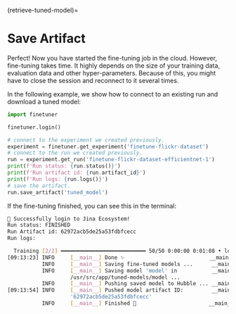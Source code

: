 (retrieve-tuned-model)=
# Save Artifact

Perfect!
Now you have started the fine-tuning job in the cloud.
However, fine-tuning takes time. It highly depends on the size of your training data, evaluation data and other hyper-parameters. Because of this, you might have to close the session and reconnect to it several times.

In the following example, we show how to connect to an existing run and download a tuned model:

```python
import finetuner

finetuner.login()

# connect to the experiment we created previously.
experiment = finetuner.get_experiment('finetune-flickr-dataset')
# connect to the run we created previously.
run = experiment.get_run('finetune-flickr-dataset-efficientnet-1')
print(f'Run status: {run.status()}')
print(f'Run artifact id: {run.artifact_id}')
print(f'Run logs: {run.logs()}')
# save the artifact.
run.save_artifact('tuned_model')
```

If the fine-tuning finished,
you can see this in the terminal:

```bash
🔐 Successfully login to Jina Ecosystem!
Run status: FINISHED
Run Artifact id: 62972acb5de25a53fdbfcecc
Run logs:

  Training [2/2] ━━━━━━━━━━━━━━━━━━━━━━━━━━━ 50/50 0:00:00 0:01:08 • loss: 0.050
[09:13:23] INFO     [__main__] Done ✨                           __main__.py:214
           INFO     [__main__] Saving fine-tuned models ...      __main__.py:217
           INFO     [__main__] Saving model 'model' in           __main__.py:228
                    /usr/src/app/tuned-models/model ...                         
           INFO     [__main__] Pushing saved model to Hubble ... __main__.py:232
[09:13:54] INFO     [__main__] Pushed model artifact ID:         __main__.py:238
                    '62972acb5de25a53fdbfcecc'                                  
           INFO     [__main__] Finished 🚀                       __main__.py:240```
```
